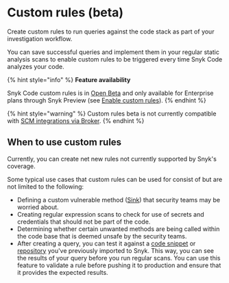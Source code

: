 # Custom rules (beta)

Create custom rules to run queries against the code stack as part of your investigation workflow.

You can save successful queries and implement them in your regular static analysis scans to enable custom rules to be triggered every time Snyk Code analyzes your code.

{% hint style="info" %}
**Feature availability**

Snyk Code custom rules is in [Open Beta](../../../more-info/snyk-feature-release-process.md#open-beta) and only available for Enterprise plans through Snyk Preview (see [Enable custom rules](getting-started-with-custom-rules.md)).
{% endhint %}

{% hint style="warning" %}
Custom rules beta is not currently compatible with [SCM integrations via Broker](../../../enterprise-setup/snyk-broker/#integrations-with-snyk-broker).
{% endhint %}

## When to use custom rules

Currently, you can create net new rules not currently supported by Snyk's coverage.

Some typical use cases that custom rules can be used for consist of but are not limited to the following:

* Defining a custom vulnerable method ([Sink](how-custom-rules-work.md#sink)) that security teams may be worried about.
* Creating regular expression scans to check for use of secrets and credentials that should not be part of the code.
* Determining whether certain unwanted methods are being called within the code base that is deemed unsafe by the security teams.
* After creating a query, you can test it against a [code snippet](run-query.md#run-query-on-a-code-snippet) or [repository](run-query.md#run-query-on-a-repository) you've previously imported to Snyk. This way, you can see the results of your query before you run regular scans. You can use this feature to validate a rule before pushing it to production and ensure that it provides the expected results.

